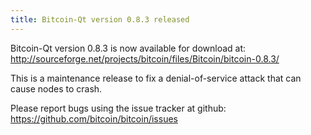 ```yaml
---
title: Bitcoin-Qt version 0.8.3 released
---
```

Bitcoin-Qt version 0.8.3 is now available for download at:
<http://sourceforge.net/projects/bitcoin/files/Bitcoin/bitcoin-0.8.3/>

This is a maintenance release to fix a denial-of-service attack that
can cause nodes to crash.

Please report bugs using the issue tracker at github:
<https://github.com/bitcoin/bitcoin/issues>
